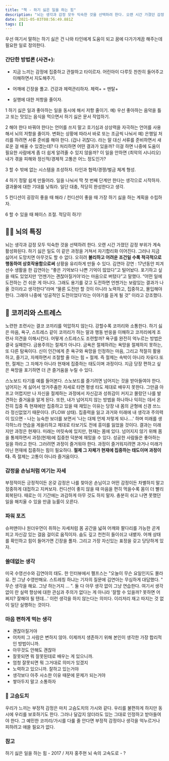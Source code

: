 ```yaml
---
title: "책 - 하기 싫은 일을 하는 힘"
description: "뇌는 생각과 감정 모두 익숙한 것을 선택하려 한다. 오랜 시간 가졌던 감정 부위가 계속 활성화된다. 하기 싫은 일도 이 같은 과정을 거쳐서 자기합리화 이어진다. 그러나 지금 싫어서 도망치면 아무것도 할 수 없다. 오히려 불리하고 어려운 조건일 수록 적극적으로 행동하여 "
date: 2021-05-03T08:56:49.881Z
tags: []
---
```

우선 여기서 말하는 하기 싫은 건 나와 타인에게 도움이 되고 꿈에 다가가게끔 해주는데 필요한 일로 정의한다.

### 간단한 방법론 (사견+):
- 지금 느끼는 감정에 집중하고 관찰하고 타이르자. 어린아이 다루듯 찬찬히 들어주고 이해하면서 지도해주기.

- 어깨에 긴장을 풀고. 건강과 체력관리하자. 체력+ = 맨탈+

- 실행에 대한 저항을 줄이자. 

1 하기 싫은 일과 좋아하는 일을 동시에 해서 저항 줄이기. 
예) 우선 좋아하는 음악을 틀고 또는 맛있는 음식을 먹으면서 하기 싫은 문서 작업하기.

2 해야 한다 바꿔야 한다는 언어를 쓰지 말고 호기심과 상상력을 자극하는 언어를 사용해서 뇌의 저항을 줄이자. 변화는 상황에 따라서 바로 또는 조금씩 나눠서
예) 은행일 처리를 하려면 서류 준비를 해야 한다. (겁나 귀찮다). 라는 말 대신 서류를 준비하면서 새로운 걸 배울 수 있겠는데? 다 처리하면 어떤 결과가 있을까? 이걸 하면 나중에 도움이 필요한 사람에게 좀 더 쉽게 알려줄 수 있지 않을까? 이 일을 안하면 (최악의 시니리오) 내가 겪을 피해와 정신적/경제적 고통은 어느 정도인가?

3 할 수 밖에 없는 시스템을 조성하자. 타인과 협력/경쟁/벌금 체계 형성.

4 하기 정말 쉽게 만들어라. 일을 나눠서 딱 첫 번째 단계만 한다는 생각으로 시작하자. 결과물에 대한 기대를 낮춰라. 일단 대충, 적당히 완성한다고 생각. 

5 컨디션이 굉장히 좋을 때 해라 / 컨디션이 좋을 때 가장 하기 싫을 하는 계획을 수립하자.

6 할 수 있을 때 페이스 조절. 적당히 하기!

## 💂‍♂️ 뇌의 특징
뇌는 생각과 감정 모두 익숙한 것을 선택하려 한다. 오랜 시간 가졌던 감정 부위가 계속 활성화된다. 하기 싫은 일도 이 같은 과정을 거쳐서 자기합리화 이어진다. 그러나 지금 싫어서 도망치면 아무것도 할 수 없다. 오히려 **불리하고 어려운 조건일 수록 적극적으로 행동하여 상호작용함으로써** 상황을 유리하게 만들 수 있다.
김연아 강연 : 17년동안 피겨 선수 생활을 한 김연아는 “좋은 기억보다 나쁜 기억이 많았다”고 털어놨다. 포기하고 싶을 때도 있었지만 ‘언젠가는 괜찮아질거야’라는 마음으로 버텼다”고 말했다. “어떤 일에 도전하는 건 쉬운 게 아니다. 그래도 용기를 갖고 도전하면 언젠가는 보람있는 결과가 나올 것이라고 생각한다”라며 “물론 도전만 할 것이 아니라 노력하고, 집중하고, 몰입해야 한다. 그래야 나중에 ‘성공적인 도전이었다’라는 이야기를 듣게 될 것” 이라고 강조했다.

## 🐘 코끼리와 스트레스
노련한 조련사는 결코 코끼리를 억압하지 않는다. 강할수록 코끼리와 소통한다. 하기 싫은 마음, 욕구, 스트레스 같이 코끼리가 하는 말과 행동 반응을 이해하고 코끼리에게 조련사 의견을 이해시킨다. 어떻게 스트레스도 조련할까? 욕구를 완전히 억누르는 방법은 결국 실패한다. 금용주의는 절제가 아니다. 금욕은 절제하려는 욕망을 절제하지 못하는, 또 다른 탐욕이다. 신이 인간에게 준 욕구와 욕망을 인정하는 마음, 그리고 적절히 활용하고, 즐기고, 자제하면서 조절할 줄 아는 힘 = 절제. 즉 절제는 속박이 아니라 자유다.또한, 절제는 그 자체가 아니라 현재에 집중하는 태도이며 과정이다. 지금 당장 편하고 싶은 욕망을 포기하면 더 큰 즐거움을 누릴 수 있다.

스노보드 타기를 예를 들어본다. 스노보드를 즐기려면 넘어지는 것을 받아들여야 한다. 넘어지는 게 싫어서 엉거주춤한 자세로 타면 평생 타도 제대로 배우지 못한다. 그만큼 아프고 어렵지만 나 자신을 절제하는 과정에서 자신감과 성취감이 커지고 몰랐던 나를 발견하는 즐거움을 알게 된다. 또한, 내가 넘어지지 않는 방법을 하나하나 익히는 데서 온전히 집중 즉 현재에만 집중하고 있을 때 재밌는 이유는 당장 내 몸의 균형에 신경 쓰느라 정신없었기 때문이다. (FLOW 상태). 집중력을 잃고 과거와 미래에 내 생각과 주의력이 있으면 - 나는 능숙한 보더를 보면서 '나는 대체 언제 저렇게 되나….' 하며 미래를 생각하느라 연습을 게을리하고 제대로 타보기도 전에 흥미를 잃었을 것이다. 결과는 미래지만 과정은 현재다. 미래는 머릿속에 있지만, 현재는 몸에 있다. 넘어지지 않기 위해 몸을 통제하면서 과정(현재)에 집중한 덕분에 재밌을 수 있다. 성공한 사람들은 좋아하는 일을 하라고 한다. 그러려면 과정이 즐거워야 한다. 과정이 즐거워지려면 과거나 미래가 아닌 현재에 집중하는 힘이 필요하다. **절제 그 자체가 현재에 집중하는 태도이며 과정이다.** 즉 절제는 고통이 아니라 즐거움이다.

### 감정을 손님처럼 여기는 자세
부정적이든 긍정적이든 온갖 감정은 나를 찾아온 손님이고 어떤 감정이든 차별하지 말고 정중하게 대접하고 지켜보자.
컨디션이 좋지 않을 때 마음을 편히 먹을수록 몸이 더 빨리 회복된다. 때로는 이 기간에는 과감하게 아무 것도 하지 말자. 충분히 쉬고 나면 못했던 일을 해치울 수 있을 만큼 능률이 오른다. 

### 파워 포즈
슈퍼맨이나 원더우먼이 취하는 자세처럼 몸 공간을 넓혀 어깨와 팔다리를 가능한 곧게 피고 자신감 있는 걸음 걸이로 움직이자. 숨도 깊고 천천히 들이쉬고 내뱉자. 어깨 상태를 확인하고 힘이 들어가면 긴장을 풀자. 그리고 가장 자신있는 표정을 갖고 당당하게 있자.

### 쓸데없는 생각
미국 수영선수와 김연아의 태도. 한 인터뷰에서 펠프스는 "오늘이 무슨 요일인지도 몰라요. 전 그냥 수영만해요. 스트레칭 하냐는 기자의 질문에 김연아는 무심하게 대답했다. " 무슨 생각을 해요. 그냥 하는거지 ... ". 둘 다 아무 생각 없이 그냥 연습한다. 여기서 생각 없이 란 실력 향상에 대한 관심과 주의가 없다는 게 아니라 '잘할 수 있을까? 못하면 어쩌지? 잘해야 될 텐데...' 이런 생각을 하지 않는다는 의미다. 이리저리 재고 따지는 것 없이 일단 실행하는 것이다. 

### 마음 편하게 먹는 생각
- 괜찮아질거야
- 어차피 그 사람은 변하지 않아. 이제까지 생존하기 위해 본인이 생각한 가장 합리적인 방법이니까. 
- 아무것도 안해도 괜찮아
- 잘못되면 뭐 잘못된데로 배우는 게 있으니까.
- 엄청 잘못되면 뭐 그거대로 의미가 있겠지 
- 노력하고 있으니까. 잘하고 있는거야
- 생각보다 아주 사소한 이유 때문에 문제가 되는거야
- 쌓아두지 말고 소통하자


### 🦔 고슴도치
우리가 느끼는 부정적 감정은 마치 고슴도치의 가시와 같다. 우리를 불편하게 하지만 동시에 우리를 보호하기도 한다. 그러나 달갑지 않더라도 있는 그대로 인정하고 받아들여야 한다. 그 예민한 코끼리/가시를 다룰 줄 안다면 부정적 감정이나 생각을 억누르거나 피하려고 애쓸 필요가 없다. 

### 참고
하기 싫은 일을 하는 힘 - 2017 / 저자 홍주현
뇌 속의 고속도로 -  ?

